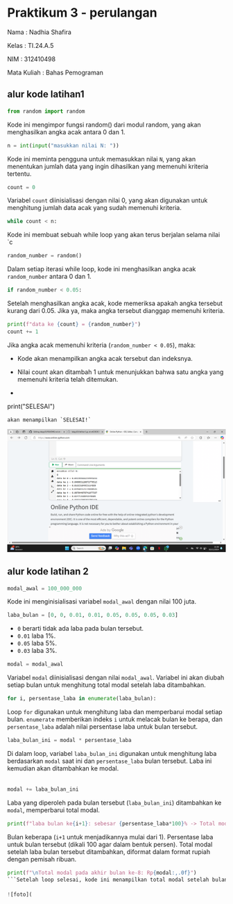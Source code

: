 # Praktikum 3 - perulangan

Nama : Nadhia Shafira

Kelas : TI.24.A.5

NIM : 312410498

Mata Kuliah : Bahas Pemograman

## alur kode latihan1

```python
from random import random
```
Kode ini mengimpor fungsi random() dari modul random, yang akan menghasilkan angka acak antara 0 dan 1.

```python
n = int(input("masukkan nilai N: "))
```
Kode ini meminta pengguna untuk memasukkan nilai `N`, yang akan menentukan jumlah data yang ingin dihasilkan yang memenuhi kriteria tertentu.

```python
count = 0
```
Variabel `count` diinisialisasi dengan nilai 0, yang akan digunakan untuk menghitung jumlah data acak yang sudah memenuhi kriteria.

```python
while count < n:
```
Kode ini membuat sebuah while loop yang akan terus berjalan selama nilai `c

```python
random_number = random()
```
Dalam setiap iterasi while loop, kode ini menghasilkan angka acak `random_number` antara 0 dan 1.

```python
if random_number < 0.05:
```
Setelah menghasilkan angka acak, kode memeriksa apakah angka tersebut kurang dari 0.05. Jika ya, maka angka tersebut dianggap memenuhi kriteria.

```python
print(f"data ke {count} = {random_number}")
count += 1
```
Jika angka acak memenuhi kriteria (`random_number < 0.05`), maka:

- Kode akan menampilkan angka acak tersebut dan indeksnya.
- Nilai count akan ditambah 1 untuk menunjukkan bahwa satu angka yang memenuhi kriteria telah ditemukan.

- ```python
print("SELESAI")
```
akan menampilkan `SELESAI!`
```
![foto](https://github.com/NadhiaShafira/labpy03/blob/4247221e4156a7de4789180e7031de52b19893f1/Cuplikan%20layar%202024-11-05%20213017.png)

## alur kode latihan 2

```python
modal_awal = 100_000_000
```
Kode ini menginisialisasi variabel `modal_awal` dengan nilai 100 juta.

```python
laba_bulan = [0, 0, 0.01, 0.01, 0.05, 0.05, 0.05, 0.03]
```
- `0` berarti tidak ada laba pada bulan tersebut.
- `0.01` laba 1%.
- `0.05` laba 5%.
- `0.03` laba 3%.

```python
modal = modal_awal
```
Variabel `modal` diinisialisasi dengan nilai `modal_awal`. Variabel ini akan diubah setiap bulan untuk menghitung total modal setelah laba ditambahkan.

```python
for i, persentase_laba in enumerate(laba_bulan):
```

Loop `for` digunakan untuk menghitung laba dan memperbarui modal setiap bulan. `enumerate` memberikan indeks `i` untuk melacak bulan ke berapa, dan `persentase_laba` adalah nilai persentase laba untuk bulan tersebut.

```python
laba_bulan_ini = modal * persentase_laba
```

Di dalam loop, variabel `laba_bulan_ini` digunakan untuk menghitung laba berdasarkan `modal` saat ini dan `persentase_laba` bulan tersebut. Laba ini kemudian akan ditambahkan ke modal.
```python

modal += laba_bulan_ini
```
Laba yang diperoleh pada bulan tersebut (`laba_bulan_ini`) ditambahkan ke `modal`, memperbarui total modal.

```python
print(f"laba bulan ke{i+1}: sebesar {persentase_laba*100}% -> Total modal: Rp{modal:,.0f}")
```

Bulan keberapa (`i+1` untuk menjadikannya mulai dari 1).
Persentase laba untuk bulan tersebut (dikali 100 agar dalam bentuk persen).
Total modal setelah laba bulan tersebut ditambahkan, diformat dalam format rupiah dengan pemisah ribuan.

```python
print(f"\nTotal modal pada akhir bulan ke-8: Rp{modal:,.0f}")
```Setelah loop selesai, kode ini menampilkan total modal setelah bulan ke-8, diformat dengan pemisah ribuan untuk tampilan yang lebih mudah dibaca.

![foto](
